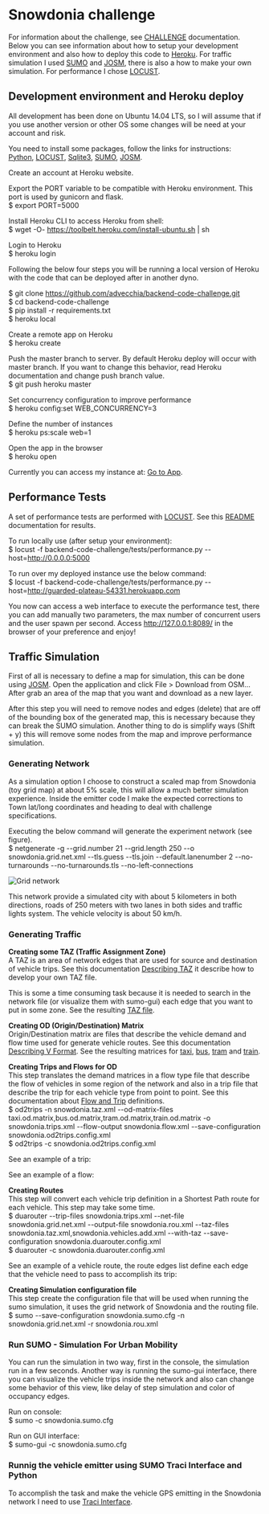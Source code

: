 # Snowdonia challenge
For information about the challenge, see [CHALLENGE](https://github.com/advecchia/backend-code-challenge/blob/master/CHALLENGE.md) documentation.  
Below you can see information about how to setup your development environment and also how to deploy this code to [Heroku](https://www.heroku.com/). For traffic simulation I used [SUMO](http://sumo.dlr.de/userdoc/index.html) and [JOSM](https://josm.openstreetmap.de/), there is also a how to make your own simulation. For performance I chose [LOCUST](http://locust.io/).  

## Development environment and Heroku deploy  
All development has been done on Ubuntu 14.04 LTS, so I will assume that if you use another version or other OS some changes will be need at your account and risk.  

You need to install some packages, follow the links for instructions:  
[Python](https://www.python.org/downloads/), [LOCUST](http://docs.locust.io/en/latest/installation.html), [Sqlite3](https://www.digitalocean.com/community/tutorials/how-and-when-to-use-sqlite), [SUMO](http://sumo.dlr.de/wiki/Installing), [JOSM](https://josm.openstreetmap.de/wiki/Download).  

Create an account at Heroku website.  

Export the PORT variable to be compatible with Heroku environment. This port is used by gunicorn and flask.  
$ export PORT=5000  

Install Heroku CLI to access Heroku from shell:  
$ wget -O- https://toolbelt.heroku.com/install-ubuntu.sh | sh  

Login to Heroku  
$ heroku login  

Following the below four steps you will be running a local version of Heroku with the code that can be deployed after in another dyno.  

$ git clone https://github.com/advecchia/backend-code-challenge.git  
$ cd backend-code-challenge  
$ pip install -r requirements.txt  
$ heroku local  

Create a remote app on Heroku  
$ heroku create  

Push the master branch to server. By default Heroku deploy will occur with master branch. If you want to change this behavior, read Heroku documentation and change push branch value.  
$ git push heroku master  

Set concurrency configuration to improve performance  
$ heroku config:set WEB_CONCURRENCY=3  

Define the number of instances  
$ heroku ps:scale web=1  

Open the app in the browser  
$ heroku open  

Currently you can access my instance at: [Go to App](http://guarded-plateau-54331.herokuapp.com/).  

## Performance Tests  
A set of performance tests are performed with [LOCUST](http://locust.io/). See this [README](https://github.com/advecchia/backend-code-challenge/blob/master/docs/performance/README.md) documentation for results.  

To run locally use (after setup your environment):  
$ locust -f backend-code-challenge/tests/performance.py --host=http://0.0.0.0:5000  

To run over my deployed instance use the below command:  
$ locust -f backend-code-challenge/tests/performance.py --host=http://guarded-plateau-54331.herokuapp.com  

You now can access a web interface to execute the performance test, there you can add manually two parameters, the max number of concurrent users and the user spawn per second. Access http://127.0.0.1:8089/ in the browser of your preference and enjoy!  
 
## Traffic Simulation  
First of all is necessary to define a map for simulation, this can be done using [JOSM](https://josm.openstreetmap.de/). Open the application and click File > Download from OSM... After grab an area of the map that you want and download as a new layer.  

After this step you will need to remove nodes and edges (delete) that are off of the bounding box of the generated map, this is necessary because they can break the SUMO simulation. Another thing to do is simplify ways (Shift + y) this will remove some nodes from the map and improve performance simulation.  

### Generating Network  
As a simulation option I choose to construct a scaled map from Snowdonia (toy grid map) at about 5% scale, this will allow a much better simulation experience. Inside the emitter code I make the expected corrections to Town lat/long coordinates and heading to deal with challenge specifications.  

Executing the below command will generate the experiment network (see figure).  
$ netgenerate -g --grid.number 21 --grid.length 250 --o snowdonia.grid.net.xml --tls.guess --tls.join --default.lanenumber 2 --no-turnarounds --no-turnarounds.tls --no-left-connections  

![Grid network](https://github.com/advecchia/backend-code-challenge/blob/master/sumo/grid_network.png "Grid network")  

This network provide a simulated city with about 5 kilometers in both directions, roads of 250 meters with two lanes in both sides and traffic lights system. The vehicle velocity is about 50 km/h.  

### Generating Traffic  
**Creating some TAZ (Traffic Assignment Zone)**  
A TAZ is an area of network edges that are used for source and destination of vehicle trips. See this documentation [Describing TAZ](http://sumo.dlr.de/wiki/Demand/Importing_O/D_Matrices#Describing_the_TAZ) it describe how to develop your own TAZ file.  

This is some a time consuming task because it is needed to search in the network file (or visualize them with sumo-gui) each edge that you want to put in some zone. See the resulting [TAZ file](https://github.com/advecchia/backend-code-challenge/blob/master/sumo/snowdonia.taz.xml).  

**Creating OD (Origin/Destination) Matrix**  
Origin/Destination matrix are files that describe the vehicle demand and flow time used for generate vehicle routes.
See this documentation [Describing V Format](http://sumo.dlr.de/wiki/Demand/Importing_O/D_Matrices#The_V_format). See the resulting matrices for [taxi](https://github.com/advecchia/backend-code-challenge/blob/master/sumo/taxi.od.matrix), [bus](https://github.com/advecchia/backend-code-challenge/blob/master/sumo/bus.od.matrix), [tram](https://github.com/advecchia/backend-code-challenge/blob/master/sumo/tram.od.matrix) and [train](https://github.com/advecchia/backend-code-challenge/blob/master/sumo/train.od.matrix).  

**Creating Trips and Flows for OD**  
This step translates the demand matrices in a flow type file that describe the flow of vehicles in some region of the network and also in a trip file that describe the trip for each vehicle type from point to point. See this documentation about [Flow and Trip](http://sumo.dlr.de/wiki/Demand/Shortest_or_Optimal_Path_Routing) definitions.  
$ od2trips -n snowdonia.taz.xml --od-matrix-files taxi.od.matrix,bus.od.matrix,tram.od.matrix,train.od.matrix -o snowdonia.trips.xml --flow-output snowdonia.flow.xml --save-configuration snowdonia.od2trips.config.xml  
$ od2trips -c snowdonia.od2trips.config.xml  

See an example of a trip:  
> <trip id="471" depart="7192.36" from="10/9to10/10" to="0/1to0/0" type="taxi" fromTaz="taxi_center_and_NW" toTaz="taxi_center_and_SW" departLane="free" departSpeed="max"/>  

See an example of a flow:  
> <flow id="26" begin="0.00" end="7200.00" number="10" type="tram" fromTaz="tram_center_and_SSE" toTaz="tram_center_and_NNW" departLane="free" departSpeed="max"/>  

**Creating Routes**  
This step will convert each vehicle trip definition in a Shortest Path route for each vehicle. This step may take some time.  
$ duarouter --trip-files snowdonia.trips.xml --net-file snowdonia.grid.net.xml --output-file snowdonia.rou.xml --taz-files snowdonia.taz.xml,snowdonia.vehicles.add.xml --with-taz --save-configuration snowdonia.duarouter.config.xml  
$ duarouter -c snowdonia.duarouter.config.xml  

See an example of a vehicle route, the route edges list define each edge that the vehicle need to pass to accomplish its trip:  
> <vehicle id="771" type="taxi" depart="505.14" departLane="free" departSpeed="max" fromTaz="taxi_NW" toTaz="taxi_SW"><route edges="0/19to1/19 1/19to1/18 1/18to1/17 1/17to1/16 1/16to1/15 1/15to1/14 1/14to1/13 1/13to1/12 1/12to1/11 1/11to1/10 1/10to1/9 1/9to1/8 1/8to1/7 1/7to1/6 1/6to1/5 1/5to1/4 1/4to1/3 1/3to1/2 1/2to1/1 1/1to0/1"/></vehicle>  

**Creating Simulation configuration file**  
This step create the configuration file that will be used when running the sumo simulation, it uses the grid network of Snowdonia and the routing file.  
$ sumo --save-configuration snowdonia.sumo.cfg -n snowdonia.grid.net.xml -r snowdonia.rou.xml  

### Run SUMO - Simulation For Urban Mobility  
You can run the simulation in two way, first in the console, the simulation run in a few seconds. Another way is running the sumo-gui interface, there you can visualize the vehicle trips inside the network and also can change some behavior of this view, like delay of step simulation and color of occupancy edges.  

Run on console:  
$ sumo -c snowdonia.sumo.cfg  

Run on GUI interface:  
$ sumo-gui -c snowdonia.sumo.cfg  

### Runnig the vehicle emitter using SUMO Traci Interface and Python
To accomplish the task and make the vehicle GPS emitting in the Snowdonia network I need to use [Traci Interface](http://www.sumo.dlr.de/wiki/TraCI/Interfacing_TraCI_from_Python).